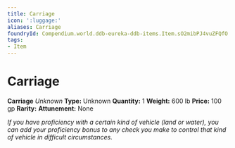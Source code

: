 ```yaml
---
title: Carriage
icon: ':luggage:'
aliases: Carriage
foundryId: Compendium.world.ddb-eureka-ddb-items.Item.sO2mibPJ4vuZFQfO
tags:
- Item
---
```


# Carriage

**Carriage**
_Unknown_
**Type:** Unknown
**Quantity:** 1
**Weight:** 600 lb
**Price:** 100 gp
**Rarity:** 
**Attunement:** None

*If you have proficiency with a certain kind of vehicle (land or water), you can add your proficiency bonus to any check you make to control that kind of vehicle in difficult circumstances.*